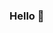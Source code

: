 ### Hello 👋 
<!--  
**mini-xi/mini-xi** is a ✨ _special_ ✨ repository because its `README.md` (this file) appears on your GitHub profile. 
  
Here are some ideas to get you started:  

- 🔭 I’m currently working on ... ㅎ v
- 🌱 I’m currently learning ...  
- 👯 I’m looking to collaborate on ...
- 🤔 I’m looking for help with ... 
- 💬 Ask me about ...   
- 📫 How to reach me: ... 
- 😄 Pronouns: ...
- ⚡ Fun fact: ...
-->  
